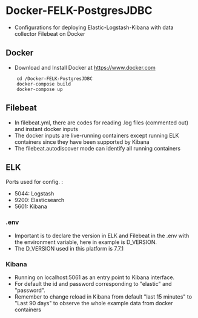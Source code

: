 # Docker-FELK-PostgresJDBC

- Configurations for deploying Elastic-Logstash-Kibana with data collector Filebeat on Docker

## Docker

- Download and Install Docker at https://www.docker.com

```
    cd /Docker-FELK-PostgresJDBC
    docker-compose build
    docker-compose up
```

## Filebeat

- In filebeat.yml, there are codes for reading .log files (commented out) and instant docker inputs
- The docker inputs are live-running containers except running ELK containers since they have been supported by Kibana
- The filebeat.autodiscover mode can identify all running containers

## ELK

Ports used for config. :

- 5044: Logstash
- 9200: Elasticsearch
- 5601: Kibana

### .env

- Important is to declare the version in ELK and Filebeat in the .env with the environment variable, here in example is D_VERSION.
- The D_VERSION used in this platform is 7.7.1

### Kibana

- Running on localhost:5061 as an entry point to Kibana interface.
- For default the id and password corresponding to "elastic" and "password".
- Remember to change reload in Kibana from default "last 15 minutes" to "Last 90 days" to observe the whole example data from docker containers
